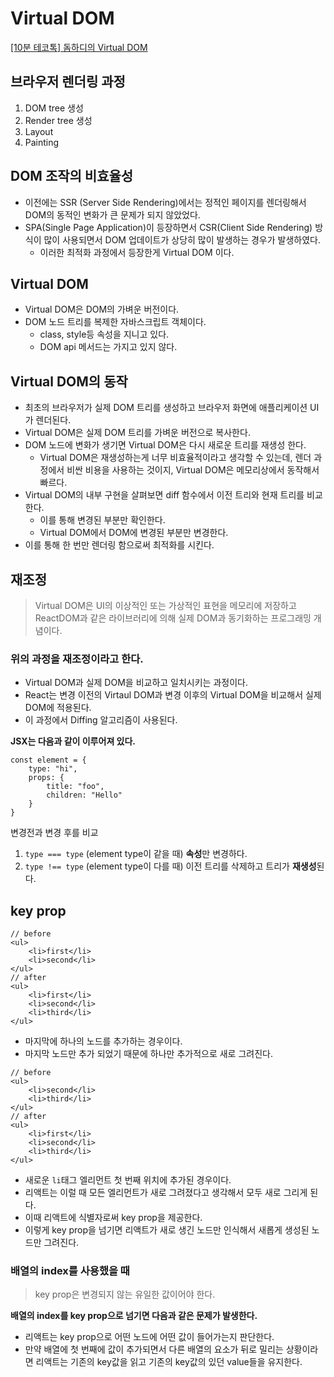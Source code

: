# Virtual DOM

[[10분 테코톡] 돔하디의 Virtual DOM](https://www.youtube.com/watch?v=6rDBqVHSbgM&list=PLkfxusmKmLsNDGmER2tmrslpPOTfKhE7j&index=110)

## 브라우저 렌더링 과정

1. DOM tree 생성
2. Render tree 생성
3. Layout
4. Painting

## DOM 조작의 비효율성

- 이전에는 SSR (Server Side Rendering)에서는 정적인 페이지를 렌더링해서 DOM의 동적인 변화가 큰 문제가 되지 않았었다.
- SPA(Single Page Application)이 등장하면서 CSR(Client Side Rendering) 방식이 많이 사용되면서 DOM 업데이트가 상당히 많이 발생하는 경우가 발생하였다.
    - 이러한 최적화 과정에서 등장한게 Virtual DOM 이다.

## Virtual DOM

- Virtual DOM은 DOM의 가벼운 버전이다.
- DOM 노드 트리를 복제한 자바스크립트 객체이다.
    - class, style등 속성을 지니고 있다.
    - DOM api 메서드는 가지고 있지 않다.

## Virtual DOM의 동작

- 최초의 브라우저가 실제 DOM 트리를 생성하고 브라우저 화면에 애플리케이션 UI가 렌더된다.
- Virtual DOM은 실제 DOM 트리를 가벼운 버전으로 복사한다.
- DOM 노드에 변화가 생기면 Virtual DOM은 다시 새로운 트리를 재생성 한다.
    - Virtual DOM은 재생성하는게 너무 비효율적이라고 생각할 수 있는데, 렌더 과정에서 비싼 비용을 사용하는 것이지, Virtual DOM은 메모리상에서 동작해서 빠르다.
- Virtual DOM의 내부 구현을 살펴보면 diff 함수에서 이전 트리와 현재 트리를 비교한다.
    - 이를 통해 변경된 부분만 확인한다.
    - Virtual DOM에서 DOM에 변경된 부분만 변경한다.
- 이를 통해 한 번만 렌더링 함으로써 최적화를 시킨다.

## 재조정

> Virtual DOM은 UI의 이상적인 또는 가상적인 표현을 메모리에 저장하고 ReactDOM과 같은 라이브러리에 의해 실제 DOM과 동기화하는 프로그래밍 개념이다.
> 

### 위의 과정을 **재조정**이라고 한다.

- Virtual DOM과 실제 DOM을 비교하고 일치시키는 과정이다.
- React는 변경 이전의 Virtaul DOM과 변경 이후의 Virtual DOM을 비교해서 실제 DOM에 적용된다.
- 이 과정에서 Diffing 알고리즘이 사용된다.

**JSX는 다음과 같이 이루어져 있다.**

```tsx
const element = {
	type: "hi",
	props: {
		title: "foo",
		children: "Hello"
	}
}
```

변경전과 변경 후를 비교

1. `type === type` (element type이 같을 때) **속성**만 변경하다.
2. `type !== type` (element type이 다를 때) 이전 트리를 삭제하고 트리가 **재생성**된다.

## key prop

```tsx
// before
<ul>
	<li>first</li>
	<li>second</li>
</ul>
// after
<ul>
	<li>first</li>
	<li>second</li>
	<li>third</li>
</ul>
```

- 마지막에 하나의 노드를 추가하는 경우이다.
- 마지막 노드만 추가 되었기 때문에 하나만 추가적으로 새로 그려진다.

```tsx
// before
<ul>
	<li>second</li>
	<li>third</li>
</ul>
// after
<ul>
	<li>first</li>
	<li>second</li>
	<li>third</li>
</ul>
```

- 새로운 `li`태그 엘리먼트 첫 번째 위치에 추가된 경우이다.
- 리액트는 이럴 때 모든 엘리먼트가 새로 그려졌다고 생각해서 모두 새로 그리게 된다.
- 이때 리액트에 식별자로써 key prop을 제공한다.
- 이렇게 key prop을 넘기면 리액트가 새로 생긴 노드만 인식해서 새롭게 생성된 노드만 그려진다.

### 배열의 index를 사용했을 때

> key prop은 변경되지 않는 유일한 값이어야 한다.
> 

**배열의 index를 key prop으로 넘기면 다음과 같은 문제가 발생한다.**

- 리액트는 key prop으로 어떤 노드에 어떤 값이 들어가는지 판단한다.
- 만약 배열에 첫 번째에 값이 추가되면서 다른 배열의 요소가 뒤로 밀리는 상황이라면 리액트는 기존의 key값을 읽고 기존의 key값의 있던 value들을 유지한다.